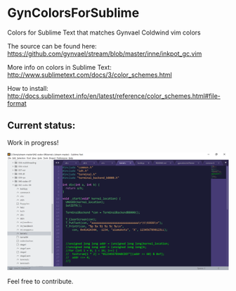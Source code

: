 # GynColorsForSublime
Colors for Sublime Text that matches Gynvael Coldwind vim colors

The source can be found here: https://github.com/gynvael/stream/blob/master/inne/inkpot_gc.vim

More info on colors in Sublime Text: http://www.sublimetext.com/docs/3/color_schemes.html

How to install: http://docs.sublimetext.info/en/latest/reference/color_schemes.html#file-format

## Current status:
Work in progress! 

![](current.png)


Feel free to contribute.
